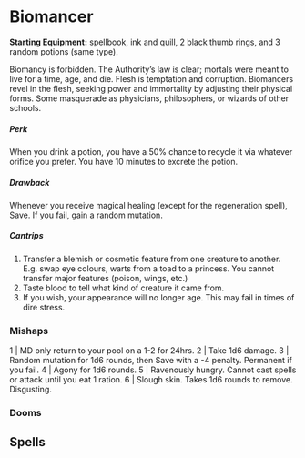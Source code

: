 # Biomancer

**Starting Equipment:** spellbook, ink and quill, 2 black thumb rings,
and 3 random potions (same type).

Biomancy is forbidden. The Authority’s law is clear; mortals were
meant to live for a time, age, and die. Flesh is temptation and
corruption. Biomancers revel in the flesh, seeking power and
immortality by adjusting their physical forms. Some masquerade
as physicians, philosophers, or wizards of other schools.

##### Perk
When you drink a potion, you have a 50% chance to recycle it
via whatever orifice you prefer. You have 10 minutes to excrete
the potion.
##### Drawback
Whenever you receive magical healing (except for the
regeneration spell), Save. If you fail, gain a random mutation.
##### Cantrips

1. Transfer a blemish or cosmetic feature from one creature to another. E.g. swap eye colours, warts from a toad to a princess.  You cannot transfer major features (poison, wings, etc.)
2. Taste blood to tell what kind of creature it came from.
3. If you wish, your appearance will no longer age. This may fail in times of dire stress.

### Mishaps

1 | MD only return to your pool on a 1-2 for 24hrs.
2 | Take 1d6 damage.
3 | Random mutation for 1d6 rounds, then Save with a -4 penalty. Permanent if you fail.
4 | Agony for 1d6 rounds.
5 | Ravenously hungry. Cannot cast spells or attack until you eat 1 ration.
6 | Slough skin. Takes 1d6 rounds to remove. Disgusting.

### Dooms

## Spells
